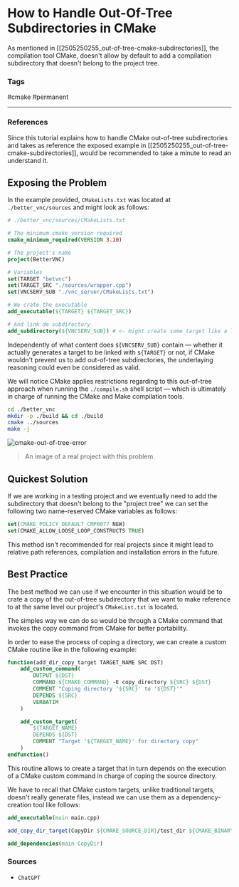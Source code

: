 # How to Handle Out-Of-Tree Subdirectories in CMake

As mentioned in [[2505250255_out-of-tree-cmake-subdirectories]], the compilation tool CMake, doesn't allow by default to add a compilation subdirectory that doesn't belong to the project tree. 

### Tags

#cmake #permanent

---
### References

Since this tutorial explains how to handle CMake out-of-tree subdirectories and takes as reference the exposed example in [[2505250255_out-of-tree-cmake-subdirectories]], would be recommended to take a minute to read an understand it.

## Exposing the Problem

In the example provided, `CMakeLists.txt` was located at `./better_vnc/sources` and might look as follows:

```cmake
# ./better_vnc/sources/CMakeLists.txt

# The minimum cmake version required
cmake_minimum_required(VERSION 3.10)

# The project's name
project(BetterVNC)

# Variables
set(TARGET "betvnc")
set(TARGET_SRC "./sources/wrapper.cpp")
set(VNCSERV_SUB "./vnc_server/CMakeLists.txt")

# We crate the executable
add_executable(${TARGET} ${TARGET_SRC})

# And link de subdirectory
add_subdirectory(${VNCSERV_SUB}) # <- might create some target like a library to be linked to the exexuteable
```

Independently of what content does `${VNCSERV_SUB}` contain — whether it actually generates a target to be linked with `${TARGET}` or not, if CMake wouldn't prevent us to add out-of-tree subdirectories, the underlaying reasoning could even be considered as valid.

We will notice CMake applies restrictions regarding to this out-of-tree approach when running the `./compile.sh` shell script — which is ultimately in charge of running the CMake and Make compilation tools.

```sh
cd ./better_vnc
mkdir -p ./build && cd ./build
cmake ../sources
make -j
```

![cmake-out-of-tree-error](cmake-out-of-tree-error.png)

> An image of a real project with this problem.

## Quickest Solution

If we are working in a testing project and we eventually need to add the subdirectory that doesn't belong to the "project tree" we can set the following two name-reserved CMake variables as follows: 

```cmake
set(CMAKE_POLICY_DEFAULT_CMP0077 NEW)
set(CMAKE_ALLOW_LOOSE_LOOP_CONSTRUCTS TRUE)
```

This method isn't recommended for real projects since it might lead to relative path references, compilation and installation errors in the future.

## Best Practice

The best method we can use if we encounter in this situation would be to crate a copy of the out-of-tree subdirectory that we want to make reference to at the same level our project's `CMakeList.txt` is located.

The simples way we can do so would be through a CMake command that invokes the copy command from CMake for better portability.

In order to ease the process of coping a directory, we can create a custom CMake routine like in the following example:

```cmake
function(add_dir_copy_target TARGET_NAME SRC DST)
    add_custom_command(
        OUTPUT ${DST}
        COMMAND ${CMAKE_COMMAND} -E copy_directory ${SRC} ${DST}
        COMMENT "Coping directory '${SRC}' to '${DST}'"
        DEPENDS ${SRC}
        VERBATIM
    )

    add_custom_target(
        ${TARGET_NAME}
        DEPENDS ${DST}
        COMMENT "Target '${TARGET_NAME}' for directory copy"
    )
endfunction()
```

This routine allows to create a target that in turn depends on the execution of a CMake custom command in charge of coping the source directory.

We have to recall that CMake custom targets, unlike traditional targets, doesn't really generate files, instead we can use them as a dependency-creation tool like follows:

```cmake
add_executable(main main.cpp)

add_copy_dir_target(CopyDir ${CMAKE_SOURCE_DIR}/test_dir ${CMAKE_BINARY_DIR}/new_dir)

add_dependencies(main CopyDir)
```

### Sources

- `ChatGPT`